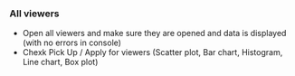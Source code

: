 ### All viewers
- Open all viewers and make sure they are opened and data is displayed (with no errors in console)
- Chexk Pick Up / Apply for viewers (Scatter plot, Bar chart, Histogram, Line chart, Box plot)

